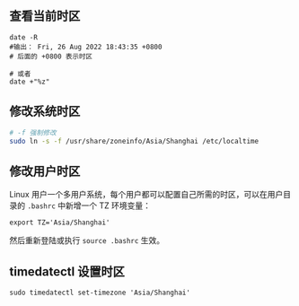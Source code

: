 ## 查看当前时区
```
date -R
#输出： Fri, 26 Aug 2022 18:43:35 +0800
# 后面的 +0800 表示时区

# 或者
date +"%z"
```

## 修改系统时区
```bash
# -f 强制修改
sudo ln -s -f /usr/share/zoneinfo/Asia/Shanghai /etc/localtime
```

## 修改用户时区
Linux 用户一个多用户系统，每个用户都可以配置自己所需的时区，可以在用户目录的 `.bashrc` 中新增一个 TZ 环境变量：
```
export TZ='Asia/Shanghai'
```
然后重新登陆或执行 `source .bashrc` 生效。


## timedatectl 设置时区
```
sudo timedatectl set-timezone 'Asia/Shanghai'
```
